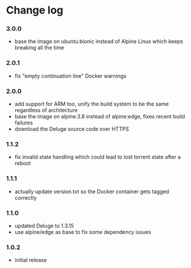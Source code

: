 # Change log

### 3.0.0
  - base the image on ubuntu:bionic instead of Alpine Linux which keeps breaking all the time

### 2.0.1
  - fix "empty continuation line" Docker warnings

### 2.0.0
  - add support for ARM too, unify the build system to be the same regardless of architecture
  - base the image on alpine:3.8 instead of alpine:edge, fixes recent build failures
  - download the Deluge source code over HTTPS

### 1.1.2
  - fix invalid state handling which could lead to lost torrent state after a reboot

### 1.1.1
  - actually update version.txt so the Docker container gets tagged correctly

### 1.1.0
  - updated Deluge to 1.3.15
  - use alpine/edge as base to fix some dependency issues 

### 1.0.2
  - initial release
